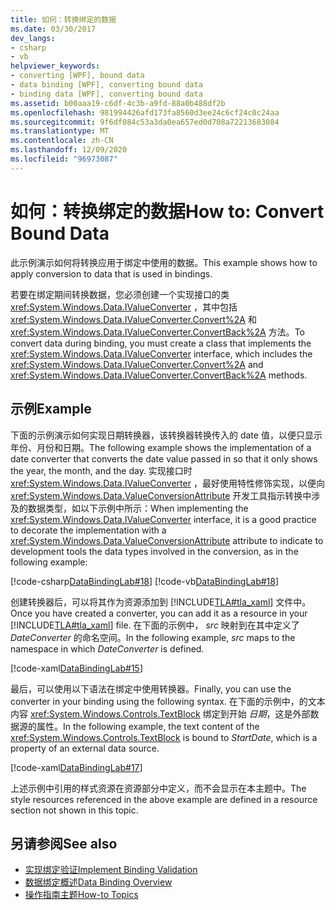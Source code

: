 ```yaml
---
title: 如何：转换绑定的数据
ms.date: 03/30/2017
dev_langs:
- csharp
- vb
helpviewer_keywords:
- converting [WPF], bound data
- data binding [WPF], converting bound data
- binding data [WPF], converting bound data
ms.assetid: b00aaa19-c6df-4c3b-a9fd-88a0b488df2b
ms.openlocfilehash: 981994426afd173fa8560d3ee24c6cf24c0c24aa
ms.sourcegitcommit: 9f6df084c53a3da0ea657ed0d708a72213683084
ms.translationtype: MT
ms.contentlocale: zh-CN
ms.lasthandoff: 12/09/2020
ms.locfileid: "96973087"
---
```

# <a name="how-to-convert-bound-data"></a><span data-ttu-id="166d6-102">如何：转换绑定的数据</span><span class="sxs-lookup"><span data-stu-id="166d6-102">How to: Convert Bound Data</span></span>
<span data-ttu-id="166d6-103">此示例演示如何将转换应用于绑定中使用的数据。</span><span class="sxs-lookup"><span data-stu-id="166d6-103">This example shows how to apply conversion to data that is used in bindings.</span></span>  
  
 <span data-ttu-id="166d6-104">若要在绑定期间转换数据，您必须创建一个实现接口的类 <xref:System.Windows.Data.IValueConverter> ，其中包括 <xref:System.Windows.Data.IValueConverter.Convert%2A> 和 <xref:System.Windows.Data.IValueConverter.ConvertBack%2A> 方法。</span><span class="sxs-lookup"><span data-stu-id="166d6-104">To convert data during binding, you must create a class that implements the <xref:System.Windows.Data.IValueConverter> interface, which includes the <xref:System.Windows.Data.IValueConverter.Convert%2A> and <xref:System.Windows.Data.IValueConverter.ConvertBack%2A> methods.</span></span>  
  
## <a name="example"></a><span data-ttu-id="166d6-105">示例</span><span class="sxs-lookup"><span data-stu-id="166d6-105">Example</span></span>  
 <span data-ttu-id="166d6-106">下面的示例演示如何实现日期转换器，该转换器转换传入的 date 值，以便只显示年份、月份和日期。</span><span class="sxs-lookup"><span data-stu-id="166d6-106">The following example shows the implementation of a date converter that converts the date value passed in so that it only shows the year, the month, and the day.</span></span> <span data-ttu-id="166d6-107">实现接口时 <xref:System.Windows.Data.IValueConverter> ，最好使用特性修饰实现，以便向 <xref:System.Windows.Data.ValueConversionAttribute> 开发工具指示转换中涉及的数据类型，如以下示例中所示：</span><span class="sxs-lookup"><span data-stu-id="166d6-107">When implementing the <xref:System.Windows.Data.IValueConverter> interface, it is a good practice to decorate the implementation with a <xref:System.Windows.Data.ValueConversionAttribute> attribute to indicate to development tools the data types involved in the conversion, as in the following example:</span></span>  
  
 [!code-csharp[DataBindingLab#18](~/samples/snippets/csharp/VS_Snippets_Wpf/DataBindingLab/CSharp/DateConverter.cs#18)]
 [!code-vb[DataBindingLab#18](~/samples/snippets/visualbasic/VS_Snippets_Wpf/DataBindingLab/VisualBasic/DateConverter.vb#18)]  
  
 <span data-ttu-id="166d6-108">创建转换器后，可以将其作为资源添加到 [!INCLUDE[TLA#tla_xaml](../../../includes/tlasharptla-xaml-md.md)] 文件中。</span><span class="sxs-lookup"><span data-stu-id="166d6-108">Once you have created a converter, you can add it as a resource in your [!INCLUDE[TLA#tla_xaml](../../../includes/tlasharptla-xaml-md.md)] file.</span></span> <span data-ttu-id="166d6-109">在下面的示例中， *src* 映射到在其中定义了 *DateConverter* 的命名空间。</span><span class="sxs-lookup"><span data-stu-id="166d6-109">In the following example, *src* maps to the namespace in which *DateConverter* is defined.</span></span>  
  
 [!code-xaml[DataBindingLab#15](~/samples/snippets/csharp/VS_Snippets_Wpf/DataBindingLab/CSharp/DataBindingLabApp.xaml#15)]  
  
 <span data-ttu-id="166d6-110">最后，可以使用以下语法在绑定中使用转换器。</span><span class="sxs-lookup"><span data-stu-id="166d6-110">Finally, you can use the converter in your binding using the following syntax.</span></span> <span data-ttu-id="166d6-111">在下面的示例中，的文本内容 <xref:System.Windows.Controls.TextBlock> 绑定到开始 *日期*，这是外部数据源的属性。</span><span class="sxs-lookup"><span data-stu-id="166d6-111">In the following example, the text content of the <xref:System.Windows.Controls.TextBlock> is bound to *StartDate*, which is a property of an external data source.</span></span>  
  
 [!code-xaml[DataBindingLab#17](~/samples/snippets/csharp/VS_Snippets_Wpf/DataBindingLab/CSharp/DataBindingLabApp.xaml#17)]  
  
 <span data-ttu-id="166d6-112">上述示例中引用的样式资源在资源部分中定义，而不会显示在本主题中。</span><span class="sxs-lookup"><span data-stu-id="166d6-112">The style resources referenced in the above example are defined in a resource section not shown in this topic.</span></span>  
  
## <a name="see-also"></a><span data-ttu-id="166d6-113">另请参阅</span><span class="sxs-lookup"><span data-stu-id="166d6-113">See also</span></span>

- [<span data-ttu-id="166d6-114">实现绑定验证</span><span class="sxs-lookup"><span data-stu-id="166d6-114">Implement Binding Validation</span></span>](how-to-implement-binding-validation.md)
- [<span data-ttu-id="166d6-115">数据绑定概述</span><span class="sxs-lookup"><span data-stu-id="166d6-115">Data Binding Overview</span></span>](/dotnet/desktop-wpf/data/data-binding-overview)
- [<span data-ttu-id="166d6-116">操作指南主题</span><span class="sxs-lookup"><span data-stu-id="166d6-116">How-to Topics</span></span>](data-binding-how-to-topics.md)
